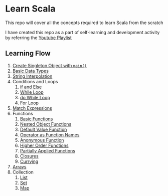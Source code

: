 # Learn Scala

This repo will cover all the concepts required to learn Scala from the scratch

I have created this repo as a part of self-learning and development activity by referring the [Youtube Playlist](https://www.youtube.com/playlist?list=PLS1QulWo1RIagob5D6kMIAvu7DQC5VTh3)

## Learning Flow
1. [Create Singleton Object with `main()`](https://github.com/kunalashar25/learn-scala/blob/main/src/main/scala/Object/HelloWorld.scala)
2. [Basic Data Types](https://github.com/kunalashar25/learn-scala/blob/main/src/main/scala/DataTypes/DataTypesVariables.scala)
3. [String Interpolation](https://github.com/kunalashar25/learn-scala/blob/main/src/main/scala/Strings/StringInterpolation.scala)
4. Conditions and Loops
    1. [if and Else](https://github.com/kunalashar25/learn-scala/blob/main/src/main/scala/ConditionsAndLoops/IfElse.scala)
    2. [While Loop](https://github.com/kunalashar25/learn-scala/blob/main/src/main/scala/ConditionsAndLoops/WhileLoop.scala)
    3. [do While Loop](https://github.com/kunalashar25/learn-scala/blob/main/src/main/scala/ConditionsAndLoops/doWhileLoop.scala)
    4. [For Loop](https://github.com/kunalashar25/learn-scala/blob/main/src/main/scala/ConditionsAndLoops/ForLoop.scala)
5. [Match Expressions](https://github.com/kunalashar25/learn-scala/blob/main/src/main/scala/Expressions/MatchExpressions.scala)
6. Functions
    1. [Basic Functions](https://github.com/kunalashar25/learn-scala/blob/main/src/main/scala/Functions/BasicFunctions.scala)
    2. [Nested Object Functions](https://github.com/kunalashar25/learn-scala/blob/main/src/main/scala/Functions/NestedObjectFunctions.scala)
    3. [Default Value Function](https://github.com/kunalashar25/learn-scala/blob/main/src/main/scala/Functions/DefaultValueFunction.scala)
    4. [Operator as Function Names](https://github.com/kunalashar25/learn-scala/blob/main/src/main/scala/Functions/OperatorAsFunctionNames.scala)
    5. [Anonymous Function](https://github.com/kunalashar25/learn-scala/blob/main/src/main/scala/Functions/AnonymousFunctions.scala)
    6. [Higher Order Functions](https://github.com/kunalashar25/learn-scala/blob/main/src/main/scala/Functions/HigherOrderFunctions.scala)
    7. [Partially Applied Functions](https://github.com/kunalashar25/learn-scala/blob/main/src/main/scala/Functions/PartiallyAppliedFunctions.scala)
    8. [Closures](https://github.com/kunalashar25/learn-scala/blob/main/src/main/scala/Functions/Closures.scala)
    9. [Currying](https://github.com/kunalashar25/learn-scala/blob/main/src/main/scala/Functions/Currying.scala)
 7. [Arrays](https://github.com/kunalashar25/learn-scala/blob/main/src/main/scala/Arrays/Arrays.scala)
 8. Collection
    1. [List](https://github.com/kunalashar25/learn-scala/blob/main/src/main/scala/Collection/ListExample.scala)
    2. [Set](https://github.com/kunalashar25/learn-scala/blob/main/src/main/scala/Collection/SetExample.scala)
    3. [Map](https://github.com/kunalashar25/learn-scala/blob/main/src/main/scala/Collection/MapExample.scala)
